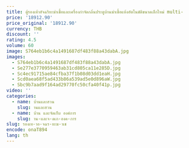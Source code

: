 ```yaml
---
title: ตู้รองเท้าอัจฉริยะฆ่าเชื้อและเครื่องกําจัดกลิ่นประตูบ้านฆ่าเชื้อแห้งอัตโนมัติขนาดเล็กใหม่ multi-
price: '18912.90'
price_original: '18912.90'
currency: THB
discount: ''
rating: 4.5
volume: 60
image: S764eb1b6c4a1491687df483f88a43dabA.jpg
images:
  - S764eb1b6c4a1491687df483f88a43dabA.jpg
  - Se277e3770959463ab31cd805ca11e285D.jpg
  - Sc4ec91715ae84cfba37f1b08d03dd1eaH.jpg
  - Scd0aea68f5ad433b86a539ad5e0d896aW.jpg
  - Sbc9b7aad9f164ad29770fc50cfa40f41p.jpg
video: ''
categories:
  - name: บ้านและสวน
    slug: านและสวน
  - name: บ้าน และจัดเก็บ องค์การ
    slug: าน-และจ-ดเก-องค-การ
slug: รองเท-าอ-จฉร-ยะฆ-าเช
encode: onaT894
lang: th
---
```

  